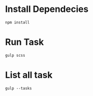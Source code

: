 # Install Dependecies

```
npm install
```

# Run Task

```
gulp scss
```

# List all task

```
gulp --tasks
```